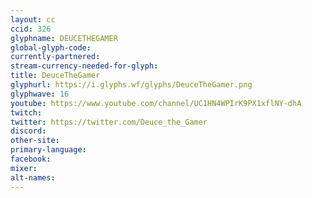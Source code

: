 ```yaml
---
layout: cc
ccid: 326
glyphname: DEUCETHEGAMER
global-glyph-code: 
currently-partnered: 
stream-currency-needed-for-glyph: 
title: DeuceTheGamer
glyphurl: https://i.glyphs.wf/glyphs/DeuceTheGamer.png
glyphwave: 16
youtube: https://www.youtube.com/channel/UC1HN4WPIrK9PX1xflNY-dhA
twitch: 
twitter: https://twitter.com/Deuce_the_Gamer
discord: 
other-site: 
primary-language: 
facebook: 
mixer: 
alt-names: 
---
```



